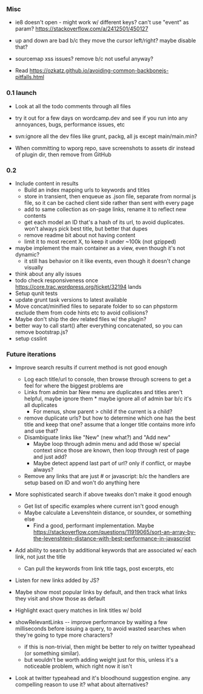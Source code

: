 ### Misc

* ie8 doesn't open - might work w/ different keys? can't use "event" as param? https://stackoverflow.com/a/2412501/450127

* up and down are bad b/c they move the cursor left/right? maybe disable that?
* sourcemap xss issues? remove b/c not useful anyway?
* Read https://ozkatz.github.io/avoiding-common-backbonejs-pitfalls.html


### 0.1 launch

* Look at all the todo comments through all files
* try it out for a few days on wordcamp.dev and see if you run into any annoyances, bugs, performance issues, etc

* svn:ignore all the dev files like grunt, packg, all js except main/main.min?
* When committing to wporg repo, save screenshots to assets dir instead of plugin dir, then remove from GitHub


### 0.2

* Include content in results
	* Build an index mapping urls to keywords and titles
	* store in transient, then enqueue as .json file, separate from normal js file, so it can be cached client side rather than sent with every page
	* add to same collection as on-page links, rename it to reflect new contents
	* get each model an ID that's a hash of its url, to avoid duplicates. won't always pick best title, but better that dupes
	* remove readme bit about not having content
	* limit it to most recent X, to keep it under ~100k (not gzipped)
* maybe implement the main container as a view, even though it's not dynamic?
	* it still has behavior on it like events, even though it doesn't change visually
* think about any ally issues
* todo check responsiveness once https://core.trac.wordpress.org/ticket/32194 lands
* Setup qunit tests
* update grunt task versions to latest available
* Move concat/minified files to separate folder to so can phpstorm exclude them from code hints etc to avoid collisions?
* Maybe don't ship the dev related files w/ the plugin?
* better way to call start() after everything concatenated, so you can remove bootstrap.js?
* setup csslint


### Future iterations

* Improve search results if current method is not good enough
	* Log each title/url to console, then browse through screens to get a feel for where the biggest problems are
	* Links from admin bar New menu are duplicates and titles aren't helpful, maybe ignore them
    		* maybe ignore all of admin bar b/c it's all duplicates
    	* For menus, show parent > child if the current is a child?
	* remove duplicate urls? but how to determine which one has the best title and keep that one? assume that a longer title contains more info and use that?
	* Disambiguate links like "New" (new what?) and "Add new"
		* Maybe loop through admin menu and add those w/ special context since those are known, then loop through rest of page and just add?
		* Maybe detect append last part of url? only if conflict, or maybe always?
	* Remove any links that are just # or javascript: b/c the handlers are setup based on ID and won't do anything here

* More sophisticated search if above tweaks don't make it good enough
	* Get list of specific examples where current isn't good enough
	* Maybe calculate a Levenshtein distance, or soundex, or something else
		* Find a good, performant implementation. Maybe https://stackoverflow.com/questions/11919065/sort-an-array-by-the-levenshtein-distance-with-best-performance-in-javascript

* Add ability to search by additional keywords that are associated w/ each link, not just the title
	* Can pull the keywords from link title tags, post excerpts, etc

* Listen for new links added by JS?

* Maybe show most popular links by default, and then track what links they visit and show those as default

* Highlight exact query matches in link titles w/ bold

* showRelevantLinks -- improve performance by waiting a few milliseconds before issuing a query, to avoid wasted searches when they're going to type more characters?
	* if this is non-trivial, then might be better to rely on twitter typeahead (or something similar).
	* but wouldn't be worth adding weight just for this, unless it's a noticeable problem, which right now it isn't

* Look at twitter typeahead and it's bloodhound suggestion engine. any compelling reason to use it? what about alternatives?
